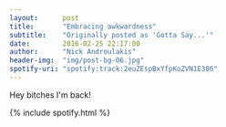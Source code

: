 ```yaml
---
layout:      post
title:       "Embracing awkwardness"
subtitle:    "Originally posted as 'Gotta Say...'"
date:        2016-02-25 22:17:00
author:      "Nick Androulakis"
header-img:  "img/post-bg-06.jpg"
spotify-uri: "spotify:track:2euZEspBxYfpKoZVN1E386"
---
```


Hey bitches I'm back!

{% include spotify.html %}

